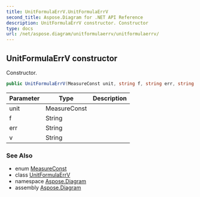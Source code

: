 ```yaml
---
title: UnitFormulaErrV.UnitFormulaErrV
second_title: Aspose.Diagram for .NET API Reference
description: UnitFormulaErrV constructor. Constructor
type: docs
url: /net/aspose.diagram/unitformulaerrv/unitformulaerrv/
---
```

## UnitFormulaErrV constructor

Constructor.

```csharp
public UnitFormulaErrV(MeasureConst unit, string f, string err, string v)
```

| Parameter | Type | Description |
| --- | --- | --- |
| unit | MeasureConst |  |
| f | String |  |
| err | String |  |
| v | String |  |

### See Also

* enum [MeasureConst](../../measureconst/)
* class [UnitFormulaErrV](../)
* namespace [Aspose.Diagram](../../unitformulaerrv/)
* assembly [Aspose.Diagram](../../../)


